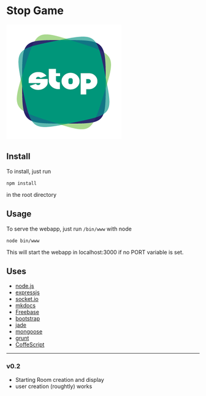 Stop Game
=========

![GitHub Logo](/public/images/StopLogo_300x300.png)

## Install

To install, just run

	npm install

in the root directory

## Usage

To serve the webapp, just run `/bin/www` with node

	node bin/www

This will start the webapp in localhost:3000 if no PORT variable is set.

## Uses

- [node.js](https://nodejs.org/en/)
- [expressjs](http://expressjs.com/)
- [socket.io](http://socket.io/)
- [mkdocs](http://www.mkdocs.org/)
- [Freebase](https://www.freebase.com/)
- [bootstrap](http://getbootstrap.com/)
- [jade](http://jade-lang.com/)
- [mongoose](http://mongoosejs.com/)
- [grunt](http://gruntjs.com/)
- [CoffeScript](http://coffeescript.org/)
____

### v0.2

- Starting Room creation and display
- user creation (roughtly) works
